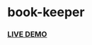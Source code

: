 # book-keeper

<h3><a href="https://jonnathanriquelmo.github.io/book-keeper/"><strong>LIVE DEMO</strong></a></h3>
